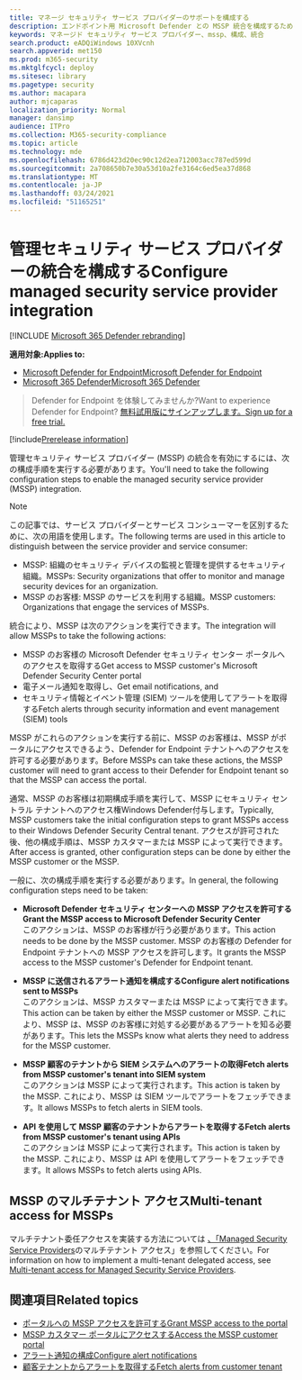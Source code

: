 ```yaml
---
title: マネージ セキュリティ サービス プロバイダーのサポートを構成する
description: エンドポイント用 Microsoft Defender との MSSP 統合を構成するために必要な手順を実行する
keywords: マネージド セキュリティ サービス プロバイダー、mssp、構成、統合
search.product: eADQiWindows 10XVcnh
search.appverid: met150
ms.prod: m365-security
ms.mktglfcycl: deploy
ms.sitesec: library
ms.pagetype: security
ms.author: macapara
author: mjcaparas
localization_priority: Normal
manager: dansimp
audience: ITPro
ms.collection: M365-security-compliance
ms.topic: article
ms.technology: mde
ms.openlocfilehash: 6786d423d20ec90c12d2ea712003acc787ed599d
ms.sourcegitcommit: 2a708650b7e30a53d10a2fe3164c6ed5ea37d868
ms.translationtype: MT
ms.contentlocale: ja-JP
ms.lasthandoff: 03/24/2021
ms.locfileid: "51165251"
---
```

# <a name="configure-managed-security-service-provider-integration"></a><span data-ttu-id="197d5-104">管理セキュリティ サービス プロバイダーの統合を構成する</span><span class="sxs-lookup"><span data-stu-id="197d5-104">Configure managed security service provider integration</span></span>

[!INCLUDE [Microsoft 365 Defender rebranding](../../includes/microsoft-defender.md)]

<span data-ttu-id="197d5-105">**適用対象:**</span><span class="sxs-lookup"><span data-stu-id="197d5-105">**Applies to:**</span></span>
- [<span data-ttu-id="197d5-106">Microsoft Defender for Endpoint</span><span class="sxs-lookup"><span data-stu-id="197d5-106">Microsoft Defender for Endpoint</span></span>](https://go.microsoft.com/fwlink/p/?linkid=2154037)
- [<span data-ttu-id="197d5-107">Microsoft 365 Defender</span><span class="sxs-lookup"><span data-stu-id="197d5-107">Microsoft 365 Defender</span></span>](https://go.microsoft.com/fwlink/?linkid=2118804)

><span data-ttu-id="197d5-108">Defender for Endpoint を体験してみませんか?</span><span class="sxs-lookup"><span data-stu-id="197d5-108">Want to experience Defender for Endpoint?</span></span> [<span data-ttu-id="197d5-109">無料試用版にサインアップします。</span><span class="sxs-lookup"><span data-stu-id="197d5-109">Sign up for a free trial.</span></span>](https://www.microsoft.com/microsoft-365/windows/microsoft-defender-atp?ocid=docs-mssp-support-abovefoldlink)
 
[!include[Prerelease information](../../includes/prerelease.md)]

<span data-ttu-id="197d5-110">管理セキュリティ サービス プロバイダー (MSSP) の統合を有効にするには、次の構成手順を実行する必要があります。</span><span class="sxs-lookup"><span data-stu-id="197d5-110">You'll need to take the following configuration steps to enable the managed security service provider (MSSP) integration.</span></span>

>[!NOTE]
><span data-ttu-id="197d5-111">この記事では、サービス プロバイダーとサービス コンシューマーを区別するために、次の用語を使用します。</span><span class="sxs-lookup"><span data-stu-id="197d5-111">The following terms are used in this article to distinguish between the service provider and service consumer:</span></span>
> - <span data-ttu-id="197d5-112">MSSP: 組織のセキュリティ デバイスの監視と管理を提供するセキュリティ組織。</span><span class="sxs-lookup"><span data-stu-id="197d5-112">MSSPs: Security organizations that offer to monitor and manage security devices for an organization.</span></span>
> - <span data-ttu-id="197d5-113">MSSP のお客様: MSSP のサービスを利用する組織。</span><span class="sxs-lookup"><span data-stu-id="197d5-113">MSSP customers: Organizations that engage the services of MSSPs.</span></span>

<span data-ttu-id="197d5-114">統合により、MSSP は次のアクションを実行できます。</span><span class="sxs-lookup"><span data-stu-id="197d5-114">The integration will allow MSSPs to take the following actions:</span></span>

- <span data-ttu-id="197d5-115">MSSP のお客様の Microsoft Defender セキュリティ センター ポータルへのアクセスを取得する</span><span class="sxs-lookup"><span data-stu-id="197d5-115">Get access to MSSP customer's Microsoft Defender Security Center portal</span></span>
- <span data-ttu-id="197d5-116">電子メール通知を取得し、</span><span class="sxs-lookup"><span data-stu-id="197d5-116">Get email notifications, and</span></span> 
- <span data-ttu-id="197d5-117">セキュリティ情報とイベント管理 (SIEM) ツールを使用してアラートを取得する</span><span class="sxs-lookup"><span data-stu-id="197d5-117">Fetch alerts through security information and event management (SIEM) tools</span></span>

<span data-ttu-id="197d5-118">MSSP がこれらのアクションを実行する前に、MSSP のお客様は、MSSP がポータルにアクセスできるよう、Defender for Endpoint テナントへのアクセスを許可する必要があります。</span><span class="sxs-lookup"><span data-stu-id="197d5-118">Before MSSPs can take these actions, the MSSP customer will need to grant access to their Defender for Endpoint tenant so that the MSSP can access the portal.</span></span> 
 

<span data-ttu-id="197d5-119">通常、MSSP のお客様は初期構成手順を実行して、MSSP にセキュリティ セントラル テナントへのアクセス権Windows Defender付与します。</span><span class="sxs-lookup"><span data-stu-id="197d5-119">Typically, MSSP customers take the initial configuration steps to grant MSSPs access to their Windows Defender Security Central tenant.</span></span> <span data-ttu-id="197d5-120">アクセスが許可された後、他の構成手順は、MSSP カスタマーまたは MSSP によって実行できます。</span><span class="sxs-lookup"><span data-stu-id="197d5-120">After access is granted, other configuration steps can be done by either the MSSP customer or the MSSP.</span></span>


<span data-ttu-id="197d5-121">一般に、次の構成手順を実行する必要があります。</span><span class="sxs-lookup"><span data-stu-id="197d5-121">In general, the following configuration steps need to be taken:</span></span>


- <span data-ttu-id="197d5-122">**Microsoft Defender セキュリティ センターへの MSSP アクセスを許可する**</span><span class="sxs-lookup"><span data-stu-id="197d5-122">**Grant the MSSP access to Microsoft Defender Security Center**</span></span> <br>
<span data-ttu-id="197d5-123">このアクションは、MSSP のお客様が行う必要があります。</span><span class="sxs-lookup"><span data-stu-id="197d5-123">This action needs to be done by the MSSP customer.</span></span> <span data-ttu-id="197d5-124">MSSP のお客様の Defender for Endpoint テナントへの MSSP アクセスを許可します。</span><span class="sxs-lookup"><span data-stu-id="197d5-124">It grants the MSSP access to the MSSP customer's Defender for Endpoint tenant.</span></span>
 

- <span data-ttu-id="197d5-125">**MSSP に送信されるアラート通知を構成する**</span><span class="sxs-lookup"><span data-stu-id="197d5-125">**Configure alert notifications sent to MSSPs**</span></span> <br>
<span data-ttu-id="197d5-126">このアクションは、MSSP カスタマーまたは MSSP によって実行できます。</span><span class="sxs-lookup"><span data-stu-id="197d5-126">This action can be taken by either the MSSP customer or MSSP.</span></span> <span data-ttu-id="197d5-127">これにより、MSSP は、MSSP のお客様に対処する必要があるアラートを知る必要があります。</span><span class="sxs-lookup"><span data-stu-id="197d5-127">This lets the MSSPs know what alerts they need to address for the MSSP customer.</span></span>

- <span data-ttu-id="197d5-128">**MSSP 顧客のテナントから SIEM システムへのアラートの取得**</span><span class="sxs-lookup"><span data-stu-id="197d5-128">**Fetch alerts from MSSP customer's tenant into SIEM system**</span></span> <br> <span data-ttu-id="197d5-129">このアクションは MSSP によって実行されます。</span><span class="sxs-lookup"><span data-stu-id="197d5-129">This action is taken by the MSSP.</span></span> <span data-ttu-id="197d5-130">これにより、MSSP は SIEM ツールでアラートをフェッチできます。</span><span class="sxs-lookup"><span data-stu-id="197d5-130">It allows MSSPs to fetch alerts in SIEM tools.</span></span>

- <span data-ttu-id="197d5-131">**API を使用して MSSP 顧客のテナントからアラートを取得する**</span><span class="sxs-lookup"><span data-stu-id="197d5-131">**Fetch alerts from MSSP customer's tenant using APIs**</span></span> <br>
<span data-ttu-id="197d5-132">このアクションは MSSP によって実行されます。</span><span class="sxs-lookup"><span data-stu-id="197d5-132">This action is taken by the MSSP.</span></span> <span data-ttu-id="197d5-133">これにより、MSSP は API を使用してアラートをフェッチできます。</span><span class="sxs-lookup"><span data-stu-id="197d5-133">It allows MSSPs to fetch alerts using APIs.</span></span>

## <a name="multi-tenant-access-for-mssps"></a><span data-ttu-id="197d5-134">MSSP のマルチテナント アクセス</span><span class="sxs-lookup"><span data-stu-id="197d5-134">Multi-tenant access for MSSPs</span></span>
<span data-ttu-id="197d5-135">マルチテナント委任アクセスを実装する方法については [、「Managed Security Service Providers](https://techcommunity.microsoft.com/t5/microsoft-defender-atp/multi-tenant-access-for-managed-security-service-providers/ba-p/1533440)のマルチテナント アクセス」を参照してください。</span><span class="sxs-lookup"><span data-stu-id="197d5-135">For information on how to implement a multi-tenant delegated access, see [Multi-tenant access for Managed Security Service Providers](https://techcommunity.microsoft.com/t5/microsoft-defender-atp/multi-tenant-access-for-managed-security-service-providers/ba-p/1533440).</span></span>



## <a name="related-topics"></a><span data-ttu-id="197d5-136">関連項目</span><span class="sxs-lookup"><span data-stu-id="197d5-136">Related topics</span></span>
- [<span data-ttu-id="197d5-137">ポータルへの MSSP アクセスを許可する</span><span class="sxs-lookup"><span data-stu-id="197d5-137">Grant MSSP access to the portal</span></span>](grant-mssp-access.md)
- [<span data-ttu-id="197d5-138">MSSP カスタマー ポータルにアクセスする</span><span class="sxs-lookup"><span data-stu-id="197d5-138">Access the MSSP customer portal</span></span>](access-mssp-portal.md)
- [<span data-ttu-id="197d5-139">アラート通知の構成</span><span class="sxs-lookup"><span data-stu-id="197d5-139">Configure alert notifications</span></span>](configure-mssp-notifications.md)
- [<span data-ttu-id="197d5-140">顧客テナントからアラートを取得する</span><span class="sxs-lookup"><span data-stu-id="197d5-140">Fetch alerts from customer tenant</span></span>](fetch-alerts-mssp.md)

